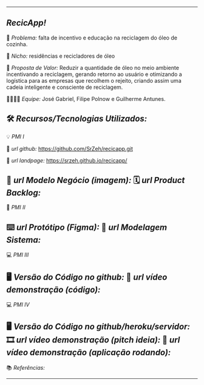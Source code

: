 -------------------
*RecicApp!* 
-------------------
🙁 _*Problema:*_ falta de incentivo e educação na reciclagem do óleo de cozinha.

🙂 _*Nicho:*_ residências e recicladores de óleo 

🎁 _*Proposta de Valor:*_ Reduzir a quantidade de óleo no meio ambiente incentivando a reciclagem,
gerando retorno ao usuário e otimizando a logística para as empresas que recolhem o rejeito,
criando assim uma cadeia inteligente e consciente de reciclagem.

🧑‍💻👩‍💻 _*Equipe:*_ José Gabriel, Filipe Polnow e Guilherme Antunes.

🛠️ _*Recursos/Tecnologias Utilizados:*_
-------------------
💡 *PMI I*

🔗 _*url github:*_ https://github.com/SrZeh/recicapp.git

🛬 _*url landpage:*_ https://srzeh.github.io/recicapp/

🤝 _*url Modelo Negócio (imagem):*_
🗓️ _*url Product Backlog:*_
-------------------
📲 *PMI II*

⌨️ _*url Protótipo (Figma):*_
📝 _*url Modelagem Sistema:*_
-------------------
💻 *PMI III*

🖥️ _*Versão do Código no github:*_
🎥 _*url vídeo demonstração (código):*_
-------------------
💻 *PMI IV*

🖥️ _*Versão do Código no github/heroku/servidor:*_
🎞️ _*url vídeo demonstração (pitch ideia):*_
🎥 _*url vídeo demonstração (aplicação rodando):*_
-------------------
📚 *Referências:*

-------------------
